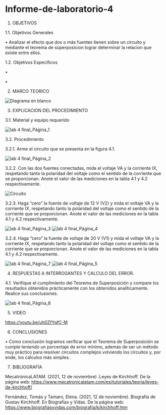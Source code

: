 # Informe-de-laboratorio-4

1.	OBJETIVOS 

1.1.	Objetivos Generales 

• Analizar el efecto que dos o más fuentes tienen sobre un circuito y mediante el teorema de superposicion lograr determinar la relacion que existe entre ellos.

1.2.	Objetivos Específicos 

•	

•	 

2.	MARCO TEORICO 

 ![Diagrama en blanco](https://user-images.githubusercontent.com/93899658/147181519-bcd2e49c-fc1e-4273-8164-62baaa50246c.png)

3.	EXPLICACION DEL PROCEDIMIENTO


3.1.	Material y equipo requerido 

![lab 4 final_Página_1](https://user-images.githubusercontent.com/93209004/147173785-f8e9263b-8593-437f-8f95-9cdd84511ae7.jpg)


3.2.	Procedimiento

3.2.1.	Arme el circuito que se presenta en la figura 4.1. 

![lab 4 final_Página_2](https://user-images.githubusercontent.com/93209004/147173847-56492cb5-1490-42a2-90f3-0643c4deb697.jpg)

3.2.2. Con las dos fuentes conectadas, mida el voltaje VA y la corriente IX, respetando tanto la polaridad del voltaje como el sentido de la corriente que se proporcionan. Anote el valor de las mediciones en la tabla 4.1 y 4.2 respectivamente. 

![Circuito](https://user-images.githubusercontent.com/93209004/147174582-aac1da96-491b-4463-85b2-e5c1f29220cb.png)

3.2.3. Haga “cero” la fuente de voltaje de 12 V (V2) y mida el voltaje VA y la corriente IX, respetando tanto la polaridad del voltaje como el sentido de la corriente que se proporcionan. Anote el valor de las mediciones en la tabla 4.1 y 4.2 respectivamente. 

![lab 4 final_Página_3](https://user-images.githubusercontent.com/93209004/147173851-63d0aeaa-c49d-4216-b197-fdaa53ab403f.jpg)
![lab 4 final_Página_4](https://user-images.githubusercontent.com/93209004/147173953-ef82aa9a-0685-46e6-a6cc-28334146d3c1.jpg)

3.2.4. Haga “cero” la fuente de voltaje de 20 V (V1) y mida el voltaje VA y la corriente IX, respetando tanto la polaridad del voltaje como el sentido de la corriente que se proporcionan. Anote el valor de las mediciones en la tabla 4.1 y 4.2 respectivamente. 

![lab 4 final_Página_7](https://user-images.githubusercontent.com/93209004/147173981-e1da052a-6769-4807-9cfc-7104451bbdbd.jpg)
![lab 4 final_Página_5](https://user-images.githubusercontent.com/93209004/147174042-f4107d31-2c14-4252-a8cb-db5b223940bd.jpg)

4.	RESPUESTAS A INTERROGANTES Y CALCULO DEL ERROR.

4.1. Verifique el cumplimiento del Teorema de Superposición y compare los resultados obtenidos prácticamente con los obtenidos analíticamente. Realice sus conclusiones. 

![lab 4 final_Página_6](https://user-images.githubusercontent.com/93209004/147174076-74028a1f-2d3d-434b-b816-467bf065567e.jpg)

5.	VIDEO

https://youtu.be/uh0ZfYqfC-M

6.	CONCLUSIONES	

•	Como conclusión logramos verificar que el Teorema de Superposición se cumple teniendo un porcentaje de error mínimo, además de ser un método muy práctico para resolver circuitos complejos volviendo los circuitos y, por ende, los cálculos más simples.

7. BIBLIOGRAFÍA 


MecatrónicaLATAM. (2021, 12 de noviembre) .Leyes de Kirchhoff. De la página web: https://www.mecatronicalatam.com/es/tutoriales/teoria/leyes-de-kirchhoff/

Fernández, Tomás y Tamaro, Elena. (2021, 12 de noviembre). Biografía de Gustav Kirchhoff. En Biografías y Vidas. De la página web: https://www.biografiasyvidas.com/biografia/k/kirchhoff.htm

